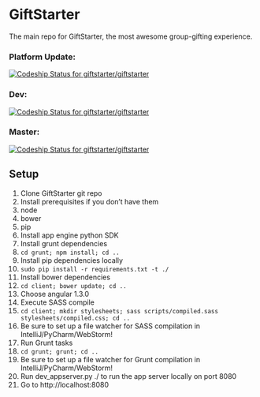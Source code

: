 # GiftStarter
The main repo for GiftStarter, the most awesome group-gifting experience.

### Platform Update:
[ ![Codeship Status for giftstarter/giftstarter](https://codeship.com/projects/ca27d580-3295-0133-88e5-7e5270587528/status?branch=platform-update)](https://codeship.com/projects/99954)

### Dev:
[ ![Codeship Status for giftstarter/giftstarter](https://codeship.com/projects/ca27d580-3295-0133-88e5-7e5270587528/status?branch=dev)](https://codeship.com/projects/99954)

### Master:
[ ![Codeship Status for giftstarter/giftstarter](https://codeship.com/projects/ca27d580-3295-0133-88e5-7e5270587528/status?branch=master)](https://codeship.com/projects/99954)

## Setup
1. Clone GiftStarter git repo
2. Install prerequisites if you don’t have them
  1. node
  2. bower
  3. pip
3. Install app engine python SDK
4. Install grunt dependencies
  1. ```cd grunt; npm install; cd ..```
5. Install pip dependencies locally
  1. ```sudo pip install -r requirements.txt -t ./```
6. Install bower dependencies
  1. ```cd client; bower update; cd ..```
  2. Choose angular 1.3.0
7. Execute SASS compile
  1. ```cd client; mkdir stylesheets; sass scripts/compiled.sass stylesheets/compiled.css; cd ..```
  2. Be sure to set up a file watcher for SASS compilation in IntelliJ/PyCharm/WebStorm!
8. Run Grunt tasks
  1. ```cd grunt; grunt; cd ..```
  2. Be sure to set up a file watcher for Grunt compilation in IntelliJ/PyCharm/WebStorm!
9. Run dev_appserver.py ./ to run the app server locally on port 8080
  1. Go to http://localhost:8080
